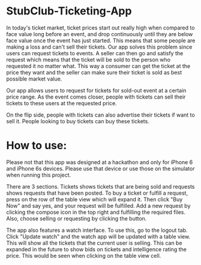 # StubClub-Ticketing-App

In today's ticket market, ticket prices start out really high when compared to face value long before an event, and drop continuously until they are below face value once the event has just started. This means that some people are making a loss and can't sell their tickets. Our app solves this problem since users can request tickets to events. A seller can then go and satisfy the request which means that the ticket will be sold to the person who requested it no matter what. This way a consumer can get the ticket at the price they want and the seller can make sure their ticket is sold as best possible market value.

Our app allows users to request for tickets for sold-out event at a certain price range. As the event comes closer, people with tickets can sell their tickets to these users at the requested price.

On the flip side, people with tickets can also advertise their tickets if want to sell it. People looking to buy tickets can buy these tickets.

# How to use:

Please not that this app was designed at a hackathon and only for iPhone 6 and iPhone 6s devices. Please use that device or use those on the simulator when running this project.

There are 3 sections. Tickets shows tickets that are being sold and requests shows requests that have been posted. To buy a ticket or fulfill a request, press on the row of the table view which will expand it. Then click "Buy Now" and say yes, and your request will be fulfilled. Add a new request by clicking the compose icon in the top right and fulfilling the required files. Also, choose selling or requesting by clicking the button. 

The app also features a watch interface. To use this, go to the logout tab. Click "Update watch" and the watch app will be updated with a table view. This will show all the tickets that the current user is selling. This can be expanded in the future to show bids on tickets and intelligence rating the price. This would be seen when clicking on the table view cell. 
